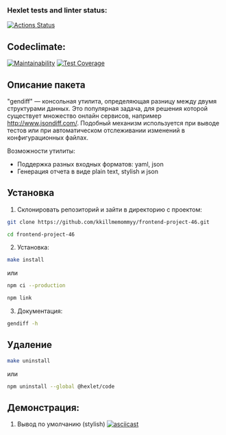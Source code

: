 ### Hexlet tests and linter status:
[![Actions Status](https://github.com/kkillmemommyy/frontend-project-46/actions/workflows/hexlet-check.yml/badge.svg)](https://github.com/kkillmemommyy/frontend-project-46/actions)


## Codeclimate:
[![Maintainability](https://api.codeclimate.com/v1/badges/ecfdd7d47f05da1791a4/maintainability)](https://codeclimate.com/github/kkillmemommyy/frontend-project-46/maintainability) [![Test Coverage](https://api.codeclimate.com/v1/badges/ecfdd7d47f05da1791a4/test_coverage)](https://codeclimate.com/github/kkillmemommyy/frontend-project-46/test_coverage)


## Описание пакета
"gendiff" — консольная утилита, определяющая разницу между двумя структурами данных. Это популярная задача, для решения которой существует множество онлайн сервисов, например http://www.jsondiff.com/. Подобный механизм используется при выводе тестов или при автоматическом отслеживании изменений в конфигурационных файлах.

Возможности утилиты:
- Поддержка разных входных форматов: yaml, json
- Генерация отчета в виде plain text, stylish и json


## Установка
1. Склонировать репозиторий и зайти в директорию с проектом:

```bash
git clone https://github.com/kkillmemommyy/frontend-project-46.git
```
```bash
cd frontend-project-46
```

2. Установка:
```bash
make install
```

или

```bash
npm ci --production
```

```bash
npm link
```

3. Документация:
```bash
gendiff -h
```


## Удаление
```bash
make uninstall
```

или

```bash
npm uninstall --global @hexlet/code
```


## Демонстрация:
1. Вывод по умолчанию (stylish)
[![asciicast](https://asciinema.org/a/kawBv1HinpLVhhzPZAYkctxm4.svg)](https://asciinema.org/a/kawBv1HinpLVhhzPZAYkctxm4)
